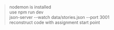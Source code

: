 > nodemon is installed   
> use npm run dev    
> json-server --watch data/stories.json --port 3001     
> reconstruct code with assignment start point